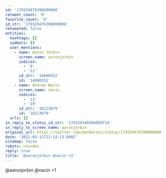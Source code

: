 ```yaml
---
id: '179329476398809088'
retweet_count: '0'
favorite_count: '0'
id_str: '179329476398809088'
retweeted: false
entities:
  hashtags: []
  symbols: []
  user_mentions:
    - name: Aaron Jorbin
      screen_name: aaronjorbin
      indices:
        - '0'
        - '12'
      id_str: '14886552'
      id: '14886552'
    - name: Andrew Nacin
      screen_name: nacin
      indices:
        - '13'
        - '19'
      id_str: '16213079'
      id: '16213079'
  urls: []
in_reply_to_status_id_str: '179329348506099714'
in_reply_to_screen_name: aaronjorbin
original_url: https://twitter.com/benbalter/status/179329476398809088
date: '2012-03-12T22:14:13.000Z'
sitemap: false
robots: noindex
reply: true
title: '@aaronjorbin @nacin +1'
---
```


@aaronjorbin @nacin +1